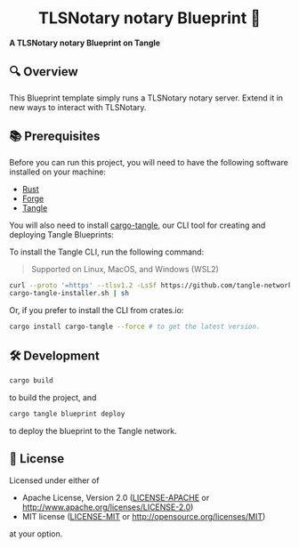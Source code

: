 # <h1 align="center"> TLSNotary notary Blueprint 🔐 </h1>

**A TLSNotary notary Blueprint on Tangle**

## 🔍 Overview

This Blueprint template simply runs a TLSNotary notary server. Extend it in new ways to interact with TLSNotary.

## 📚 Prerequisites

Before you can run this project, you will need to have the following software installed on your machine:

- [Rust](https://www.rust-lang.org/tools/install)
- [Forge](https://getfoundry.sh)
- [Tangle](https://github.com/tangle-network/tangle?tab=readme-ov-file#-getting-started-)

You will also need to install [cargo-tangle](https://crates.io/crates/cargo-tangle), our CLI tool for creating and
deploying Tangle Blueprints:

To install the Tangle CLI, run the following command:

> Supported on Linux, MacOS, and Windows (WSL2)
```bash
curl --proto '=https' --tlsv1.2 -LsSf https://github.com/tangle-network/gadget/releases/download/cargo-tangle-v0.1.2/
cargo-tangle-installer.sh | sh
```

Or, if you prefer to install the CLI from crates.io:

```bash
cargo install cargo-tangle --force # to get the latest version.
```

## 🛠️ Development
```sh
cargo build
```

to build the project, and

```sh
cargo tangle blueprint deploy
```

to deploy the blueprint to the Tangle network.

## 📜 License

Licensed under either of

* Apache License, Version 2.0
  ([LICENSE-APACHE](LICENSE-APACHE) or http://www.apache.org/licenses/LICENSE-2.0)
* MIT license
  ([LICENSE-MIT](LICENSE-MIT) or http://opensource.org/licenses/MIT)

at your option.
